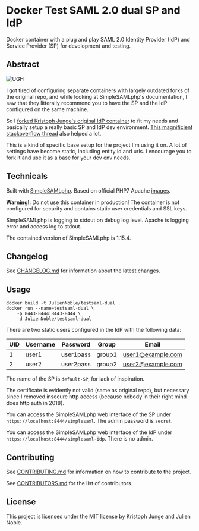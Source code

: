 # Docker Test SAML 2.0 dual SP and IdP

Docker container with a plug and play SAML 2.0 Identity Provider (IdP) and
Service Provider (SP) for development and testing.

## Abstract

![UGH](https://media.giphy.com/media/w2ZXRlkkiNflm/giphy.gif)

I got tired of configuring separate containers with largely outdated forks of
the original repo, and while looking at SimpleSAMLphp's documentation, I saw
that they litterally recommend you to have the SP and the IdP configured on the
same machine.

So I
[forked Kristoph Junge's original IdP container](https://github.com/kristophjunge/docker-test-saml-idp)
to fit my needs and basically setup a really basic SP and IdP dev environment.
[This magnificient stackoverflow thread](https://stackoverflow.com/questions/44106971/configuring-simplesamlphp-idp-and-sp-in-the-same-box)
also helped a lot.

This is a kind of specific base setup for the project I'm using it on. A lot of
settings have become static, including entity id and urls. I encourage you to
fork it and use it as a base for your dev env needs.

## Technicals

Built with [SimpleSAMLphp](https://simplesamlphp.org). Based on official PHP7
Apache [images](https://hub.docker.com/_/php/).

**Warning!**: Do not use this container in production! The container is not
configured for security and contains static user credentials and SSL keys.

SimpleSAMLphp is logging to stdout on debug log level. Apache is logging error
and access log to stdout.

The contained version of SimpleSAMLphp is 1.15.4.

## Changelog

See [CHANGELOG.md](docs/CHANGELOG.md) for information about the latest changes.

## Usage

```
docker build -t JulienNoble/testsaml-dual .
docker run --name=testsaml-dual \
    -p 8443-8444:8443-8444 \
    -d JulienNoble/testsaml-dual
```

There are two static users configured in the IdP with the following data:

| UID | Username | Password  | Group  | Email             |
| --- | -------- | --------- | ------ | ----------------- |
| 1   | user1    | user1pass | group1 | user1@example.com |
| 2   | user2    | user2pass | group2 | user2@example.com |

The name of the SP is `default-SP`, for lack of inspiration.

The certificate is evidently not valid (same as original repo), but necessary
since I removed insecure http access (because nobody in their right mind does
http auth in 2018).

You can access the SimpleSAMLphp web interface of the SP under
`https://localhost:8444/simplesaml`. The admin password is `secret`.

You can access the SimpleSAMLphp web interface of the IdP under
`https://localhost:8444/simplesaml-idp`. There is no admin.

## Contributing

See [CONTRIBUTING.md](docs/CONTRIBUTING.md) for information on how to contribute
to the project.

See [CONTRIBUTORS.md](docs/CONTRIBUTORS.md) for the list of contributors.

## License

This project is licensed under the MIT license by Kristoph Junge and Julien
Noble.
